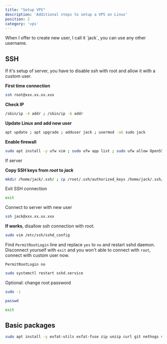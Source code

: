 ```yaml
---
title: "Setup VPS"
description: 'Additional steps to setup a VPS on Linux'
position: 2
category: 'vps'
---
```


<content-alert type="warning">
When I offer to create new user, I call it `jack`, you can use any other username.

</content-alert>

<update-username></update-username>

## SSH

If it's setup of server, you have to disable ssh with root and allow it with a custom user.

**First time connection**

```bash
ssh root@xxx.xx.xx.xxx
```

**Check IP**

```bash
/sbin/ip -4 addr ; /sbin/ip -6 addr
```

**Update Linux and add new user**

```bash
apt update ; apt upgrade ; adduser jack ; usermod -aG sudo jack
```

**Enable firewall**

```bash
sudo apt install -y ufw vim ; sudo ufw app list ; sudo ufw allow OpenSSH ; sudo ufw enable ; sudo ufw status
```

<content-alert type="info"> If server

**Copy SSH keys from *root* to *jack***

```bash
mkdir /home/jack/.ssh/ ; cp /root/.ssh/authorized_keys /home/jack/.ssh/ ; chown -R jack:jack /home/jack/.ssh/ ; chmod -R 700 /home/jack/.ssh/
```

Exit SSH connection

```bash
exit
```

Connect to server with new user

```bash
ssh jack@xxx.xx.xx.xxx
```

**If works**, disallow ssh connection with root.

```bash
sudo vim /etc/ssh/sshd_config
```

Find `PermitRootLogin` line and replace `yes` to `no` and restart sshd daemon. Disconnect yourself with `exit` and you won't able to connect with `root`, connect with custom user now.

```bash[/etc/ssh/sshd_config]
PermitRootLogin no
```

```bash
sudo systemctl restart sshd.service
```

</content-alert>

<content-alert type="info"> Optional: change root password

```bash
sudo -i
```

```bash
passwd
```

```bash
exit
```

</content-alert>

## Basic packages

```bash
sudo apt install -y exfat-utils exfat-fuse zip unzip curl git nethogs vim ssh net-tools jpegoptim optipng pngquant optipng gifsicle webp
```
